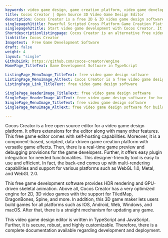 ```yaml
---
keywords: video game design, game creation platform, video game development, game developers, free game development software
title: Cocos Creator | Open Source 3D Video Game Design Editor
description: Cocos Creator is a free 2D & 3D video game design software. It is self-hosted editor for building and publishing fully animated cross platform HDR games.
singlepageh1title: Powerful Scripted Cross Platform Game Creation Platform
singlepageh2title: Start video game development with Cocos Creator. It provides editor extensions, Sekeletal animation, asset management, 3D effects and real-time game preview.
Shortdescriptionlistingpage: Cocos Creator is an alternative free video game design solution. It is built on component-based architecture with features such as a 3D scene editor and more.
linktitle: Cocos Creator
Imagetext:  Free Game Development Software
draft: false
weight: 4
layout: "single"
GithubLink: https://github.com/cocos-creator/engine
HomePage_TitleText: Game Development Software in TypeScript

ListingPage_MenuImage_TitleText: free video game design software
ListingPage_MenuImage_AltText: Cocos Creator is a free video game design
ListingPage_Link_TitleText: free video game design software

SinglePage_HeaderImage_TitleText: free video game design software
SinglePage_HeaderImage_AltText: free video game design software for building cross platform games
SinglePage_MenuImage_TitleText: free video game design software
SinglePage_MenuImage_AltText: free video game design software for building cross platform games

---
```


Cocos Creator is a free open source editor for a video game design platform. It offers extensions for the editor along with many other features. This free game editor comes with self-hosting capabilities. Moreover, it is a component-based, scripted, data-driven game creation platform with versatile game effects. Then, there is a real-time game preview and debugging provisions for the game developers. Further, it offers easy plugin integration for needed functionalities. This designer-friendly tool is easy to use and efficient. In fact, the back-end comes up with multi-rendering capabilities and support for various platforms such as WebGL 1.0, Metal, and WebGL 2.0.

This free game development software provides HDR rendering and GPU-driven skeletal animation. Above all, Cocos Creator has a very optimized engine for 2D, 3D video games with the support for TiledMap, DragonBones, Spine, and more. In addition, this 3D game maker lets users build games for all platforms such as IOS, Android, Web, Windows, and macOS. After that, there is a straight mechanism for updating any game.

This video game design editor is written in TypeScript and JavaScript. Further, it is secure, robust, and highly customizable. Therefore, there is a complete documentation available regarding development and deployment.

<a class="anchor" id="requirements" name="requirements" style="font-size: 12.16px;"></a>
